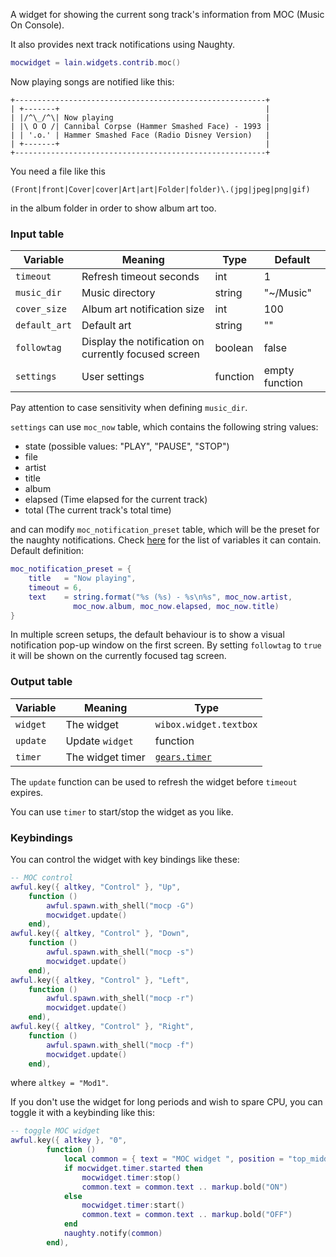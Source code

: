 A widget for showing the current song track's information from MOC (Music On Console).

It also provides next track notifications using Naughty.

```lua
mocwidget = lain.widgets.contrib.moc()
```

Now playing songs are notified like this:

	+--------------------------------------------------------+
	| +-------+                                              |
	| |/^\_/^\| Now playing                                  |
    | |\ O O /| Cannibal Corpse (Hammer Smashed Face) - 1993 |
    | | '.o.' | Hammer Smashed Face (Radio Disney Version)   |
	| +-------+                                              |
	+--------------------------------------------------------+

You need a file like this

```
(Front|front|Cover|cover|Art|art|Folder|folder)\.(jpg|jpeg|png|gif)
```

in the album folder in order to show album art too.

### Input table

Variable | Meaning | Type | Default
--- | --- | --- | ---
`timeout` | Refresh timeout seconds | int | 1
`music_dir` | Music directory | string | "~/Music"
`cover_size` | Album art notification size | int | 100
`default_art` | Default art | string | ""
`followtag` | Display the notification on currently focused screen | boolean | false
`settings` | User settings | function | empty function

Pay attention to case sensitivity when defining `music_dir`.

`settings` can use `moc_now` table, which contains the following string values:

- state (possible values: "PLAY", "PAUSE", "STOP")
- file
- artist
- title
- album
- elapsed (Time elapsed for the current track)
- total (The current track's total time)

and can modify `moc_notification_preset` table, which will be the preset for the naughty notifications. Check [here](http://awesome.naquadah.org/doc/api/modules/naughty.html#notify) for the list of variables it can contain. Default definition:

```lua
moc_notification_preset = {
    title   = "Now playing",
    timeout = 6,
    text    = string.format("%s (%s) - %s\n%s", moc_now.artist,
              moc_now.album, moc_now.elapsed, moc_now.title)
}
```

In multiple screen setups, the default behaviour is to show a visual notification pop-up window on the first screen. By setting `followtag` to `true` it will be shown on the currently focused tag screen.
### Output table

Variable | Meaning | Type
--- | --- | ---
`widget` | The widget | `wibox.widget.textbox`
`update` | Update `widget` | function
`timer` | The widget timer | [`gears.timer`](https://awesomewm.org/doc/api/classes/gears.timer.html)

The `update` function can be used to refresh the widget before `timeout` expires.

You can use `timer` to start/stop the widget as you like.

### Keybindings

You can control the widget with key bindings like these:

```lua
-- MOC control
awful.key({ altkey, "Control" }, "Up",
	function ()
		awful.spawn.with_shell("mocp -G")
		mocwidget.update()
	end),
awful.key({ altkey, "Control" }, "Down",
	function ()
		awful.spawn.with_shell("mocp -s")
		mocwidget.update()
	end),
awful.key({ altkey, "Control" }, "Left",
	function ()
		awful.spawn.with_shell("mocp -r")
		mocwidget.update()
	end),
awful.key({ altkey, "Control" }, "Right",
	function ()
		awful.spawn.with_shell("mocp -f")
		mocwidget.update()
	end),
```

where `altkey = "Mod1"`.

If you don't use the widget for long periods and wish to spare CPU, you can toggle it with a keybinding like this:

```lua
-- toggle MOC widget
awful.key({ altkey }, "0",
        function ()
            local common = { text = "MOC widget ", position = "top_middle", timeout = 2 } 
            if mocwidget.timer.started then
                mocwidget.timer:stop()
                common.text = common.text .. markup.bold("ON")
            else
                mocwidget.timer:start()
                common.text = common.text .. markup.bold("OFF")
            end
            naughty.notify(common)
        end),
```